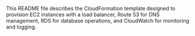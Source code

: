 This README file describes the CloudFormation template designed to provision EC2 instances with a load balancer, Route 53 for DNS management, RDS for database operations, and CloudWatch for monitoring and logging.